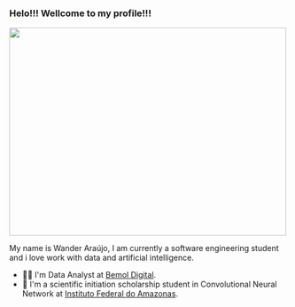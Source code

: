 

### Helo!!! Wellcome to my profile!!!

<img src="https://data.whicdn.com/images/97191377/original.gif" width="500" height="375" />

My name is Wander Araújo, I am currently a software engineering student and i love work with data and artificial intelligence.

* :man_technologist: I'm Data Analyst at [Bemol Digital](https://bemoldigital.com.br/).
* :robot: I'm a scientific initiation scholarship student in Convolutional Neural Network at [Instituto Federal do Amazonas](http://www2.ifam.edu.br/).
